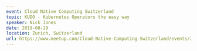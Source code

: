 ```yaml
---
event: Cloud Native Computing Switzerland
topic: KUDO - Kubernetes Operators the easy way
speaker: Nick Jones
date: 2019-08-29
location: Zurich, Switzerland
url: https://www.meetup.com/Cloud-Native-Computing-Switzerland/events/261286923/
---
```


<!-- some more info about the event could go here -->

<!-- more -->
